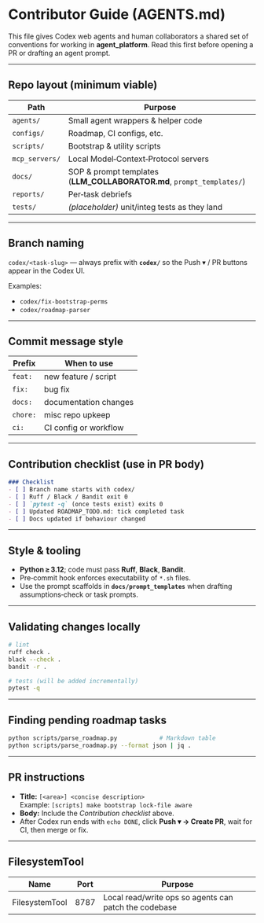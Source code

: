 # Contributor Guide (AGENTS.md)

This file gives Codex web agents and human collaborators a shared set of
conventions for working in **agent_platform**.
Read this first before opening a PR or drafting an agent prompt.

---

## Repo layout (minimum viable)

| Path | Purpose |
|------|---------|
| `agents/` | Small agent wrappers & helper code |
| `configs/` | Roadmap, CI configs, etc. |
| `scripts/` | Bootstrap & utility scripts |
| `mcp_servers/` | Local Model‑Context‑Protocol servers |
| `docs/` | SOP & prompt templates (**LLM_COLLABORATOR.md**, `prompt_templates/`) |
| `reports/` | Per‑task debriefs |
| `tests/`  | _(placeholder)_ unit/integ tests as they land |

---

## Branch naming

`codex/<task‑slug>` — always prefix with **`codex/`** so the Push ▾ / PR
buttons appear in the Codex UI.

Examples:

* `codex/fix-bootstrap-perms`
* `codex/roadmap-parser`

---

## Commit message style

| Prefix | When to use |
|--------|-------------|
| `feat:` | new feature / script |
| `fix:`  | bug fix |
| `docs:` | documentation changes |
| `chore:`| misc repo upkeep |
| `ci:`   | CI config or workflow |

---

## Contribution checklist (use in PR body)

```markdown
### Checklist
- [ ] Branch name starts with codex/
- [ ] Ruff / Black / Bandit exit 0
- [ ] `pytest -q` (once tests exist) exits 0
- [ ] Updated ROADMAP_TODO.md: tick completed task
- [ ] Docs updated if behaviour changed
```

---

## Style & tooling

* **Python ≥ 3.12**; code must pass **Ruff**, **Black**, **Bandit**.  
* Pre‑commit hook enforces executability of `*.sh` files.  
* Use the prompt scaffolds in **`docs/prompt_templates`** when drafting
  assumptions‑check or task prompts.

---

## Validating changes locally

```bash
# lint
ruff check .
black --check .
bandit -r .

# tests (will be added incrementally)
pytest -q
```

---

## Finding pending roadmap tasks

```bash
python scripts/parse_roadmap.py            # Markdown table
python scripts/parse_roadmap.py --format json | jq .
```

---

## PR instructions

* **Title:** `[<area>] <concise description>`  
  Example: `[scripts] make bootstrap lock‑file aware`
* **Body:** Include the _Contribution checklist_ above.
* After Codex run ends with `echo DONE`, click **Push ▾ → Create PR**,
  wait for CI, then merge or fix.

---

## FilesystemTool

| Name            | Port | Purpose                                              |
|-----------------|------|------------------------------------------------------|
| FilesystemTool  | 8787 | Local read/write ops so agents can patch the codebase|
